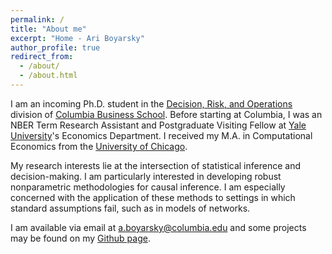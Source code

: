 ```yaml
---
permalink: /
title: "About me"
excerpt: "Home - Ari Boyarsky"
author_profile: true
redirect_from: 
  - /about/
  - /about.html
---
```


I am an incoming Ph.D. student in the [Decision, Risk, and Operations](https://www8.gsb.columbia.edu/faculty-research/divisions/decision-risk-operations) division of [Columbia Business School](https://home.gsb.columbia.edu/). Before starting at Columbia, I was an NBER Term Research Assistant and Postgraduate Visiting Fellow at [Yale University](https://yale.edu/)'s Economics Department. I received my M.A. in Computational Economics from the [University of Chicago](https://uchicago.edu/).

My research interests lie at the intersection of statistical inference and decision-making. I am particularly interested in developing robust nonparametric methodologies for causal inference. I am especially concerned with the application of these methods to settings in which standard assumptions fail, such as in models of networks.

I am available via email at [a.boyarsky@columbia.edu](mailto:a.boyarsky@columbia.edu) and some projects may be found on my [Github page](http://github.com/ariboyarsky).

